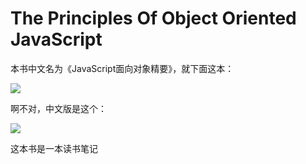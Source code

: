 # The Principles Of Object Oriented JavaScript

本书中文名为《JavaScript面向对象精要》，就下面这本：

![](http://images.mrcdn.net/ebay/9781593275402.jpg)

啊不对，中文版是这个：

![](http://ec4.images-amazon.com/images/I/51aOh77MbaL._SY344_BO1,204,203,200_QL70_.jpg)

这本书是一本读书笔记